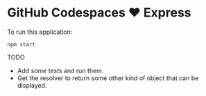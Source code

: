 # GitHub Codespaces ♥️ Express
To run this application:

```
npm start
```

TODO
* Add some tests and run them.
* Get the resolver to return some other kind of object that can be displayed.